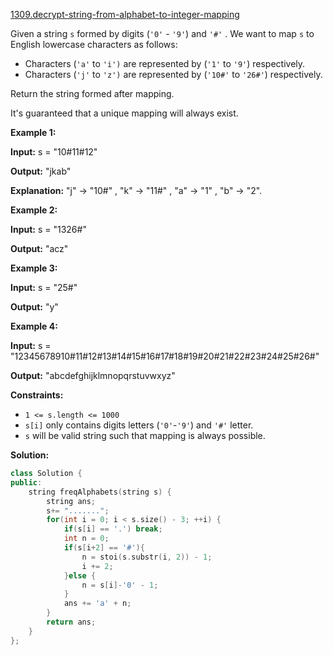[1309.decrypt-string-from-alphabet-to-integer-mapping](https://leetcode.com/problems/decrypt-string-from-alphabet-to-integer-mapping/)  

Given a string `s` formed by digits (`'0'` - `'9'`) and `'#'` . We want to map `s` to English lowercase characters as follows:

*   Characters (`'a'` to `'i')` are represented by (`'1'` to `'9'`) respectively.
*   Characters (`'j'` to `'z')` are represented by (`'10#'` to `'26#'`) respectively. 

Return the string formed after mapping.

It's guaranteed that a unique mapping will always exist.

**Example 1:**

  
**Input:** s = "10#11#12"
  
**Output:** "jkab"
  
**Explanation:** "j" -> "10#" , "k" -> "11#" , "a" -> "1" , "b" -> "2".
  

**Example 2:**

  
**Input:** s = "1326#"
  
**Output:** "acz"
  

**Example 3:**

  
**Input:** s = "25#"
  
**Output:** "y"
  

**Example 4:**

  
**Input:** s = "12345678910#11#12#13#14#15#16#17#18#19#20#21#22#23#24#25#26#"
  
**Output:** "abcdefghijklmnopqrstuvwxyz"
  

**Constraints:**

*   `1 <= s.length <= 1000`
*   `s[i]` only contains digits letters (`'0'`\-`'9'`) and `'#'` letter.
*   `s` will be valid string such that mapping is always possible.  



**Solution:**  

```cpp
class Solution {
public:
    string freqAlphabets(string s) {
        string ans;
        s+= ".......";
        for(int i = 0; i < s.size() - 3; ++i) {
            if(s[i] == '.') break;
            int n = 0;
            if(s[i+2] == '#'){
                n = stoi(s.substr(i, 2)) - 1;
                i += 2;
            }else {
                n = s[i]-'0' - 1;
            }
            ans += 'a' + n;
        }
        return ans;
    }
};
```
      